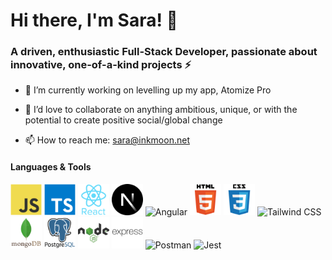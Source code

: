 # Hi there, I'm Sara! 👋

### A driven, enthusiastic Full-Stack Developer, passionate about innovative, one-of-a-kind projects :zap:

- 🔭 I’m currently working on levelling up my app, Atomize Pro

- 👯 I’d love to collaborate on anything ambitious, unique, or with the potential to create positive social/global change

- 📫 How to reach me: sara@inkmoon.net



#### Languages & Tools

<img src="https://raw.githubusercontent.com/devicons/devicon/master/icons/javascript/javascript-original.svg" alt="JavaScript" width="50" height="50" /> <img src="https://raw.githubusercontent.com/devicons/devicon/master/icons/typescript/typescript-original.svg" alt="TypeScript" width="50" height="50" /> <img src="https://raw.githubusercontent.com/devicons/devicon/master/icons/react/react-original-wordmark.svg" alt="React" width="50" height="50" /> <img src="https://raw.githubusercontent.com/devicons/devicon/master/icons/nextjs/nextjs-original.svg" alt="Next.js" width="50" height="50" /> <img src="https://camo.githubusercontent.com/02dd9abf6d6830d335436073ba11481772e6f21353cdaf72e6d4459c93dcb3ca/68747470733a2f2f616e67756c61722e696f2f6173736574732f696d616765732f6c6f676f732f616e67756c61722f616e67756c61722e737667" alt="Angular" width="50" height="50" /> <img src="https://raw.githubusercontent.com/devicons/devicon/master/icons/html5/html5-original-wordmark.svg" alt="HTML" width="50" height="50" /> <img src="https://raw.githubusercontent.com/devicons/devicon/master/icons/css3/css3-original-wordmark.svg" alt="CSS" width="50" height="50" /> <img src="https://www.svgrepo.com/show/374118/tailwind.svg" alt="Tailwind CSS" width="50" height="50" /> <img src="https://raw.githubusercontent.com/devicons/devicon/master/icons/mongodb/mongodb-original-wordmark.svg" alt="MongoDB" width="50" height="50" /> <img src="https://raw.githubusercontent.com/devicons/devicon/master/icons/postgresql/postgresql-original-wordmark.svg" alt="PostGreSQL" width="50" height="50" /> <img src="https://raw.githubusercontent.com/devicons/devicon/master/icons/nodejs/nodejs-original-wordmark.svg" alt="Node.js" width="50" height="50" /> <img src="https://raw.githubusercontent.com/devicons/devicon/master/icons/express/express-original-wordmark.svg" alt="Express.js" width="50" height="50" /> <img src="https://camo.githubusercontent.com/5c2595c2fcc9ef7ffa97d14f868547d945d5cee65045377c7c34611b5a67c139/68747470733a2f2f7777772e766563746f726c6f676f2e7a6f6e652f6c6f676f732f676574706f73746d616e2f676574706f73746d616e2d69636f6e2e737667" alt="Postman" width="50" height="50" /> <img src="https://camo.githubusercontent.com/61bf483301313f919312bc95fd53a177e5f277bc73955af58afcfe26fdccd27a/68747470733a2f2f7777772e766563746f726c6f676f2e7a6f6e652f6c6f676f732f6a6573746a73696f2f6a6573746a73696f2d69636f6e2e737667" alt="Jest" width="50" height="50" />
